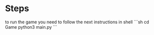 # Steps 

to run the game you need to follow the next instructions in shell
´´´sh
cd Game
python3 main.py
´´´